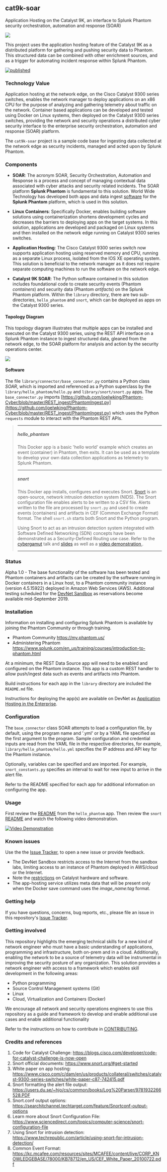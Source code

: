 cat9k-soar
----------
Application Hosting on the Catalyst 9K, an interface to Splunk Phantom security orchestration, automation and response (SOAR)

![](./documentation/images/code_for_catalyst_logo.png)

This project uses the application hosting feature of the Catalyst 9K as a distributed platform for gathering and pushing security data to Phantom. This structured data can be combined with other enrichment sources, and as a trigger for automating incident response within Splunk Phantom.

[![published](https://static.production.devnetcloud.com/codeexchange/assets/images/devnet-published.svg)](https://developer.cisco.com/codeexchange/github/repo/joelwking/cat9k-soar)

### Technology Value

Application hosting at the network edge, on the Cisco Catalyst 9300 series switches, enables the network manager to deploy applications on an x86 CPU for the purpose of analyzing and gathering telemetry about traffic on the network. Container based applications can be developed and tested using Docker on Linux systems, then deployed on the Catalyst 9300 series switches, providing the network and security operations a distributed cyber security interface to the enterprise security orchestration, automation and response (SOAR) platform.

The `cat9k-soar` project is a sample code base for ingesting data collected at the network edge as security incidents, managed and acted upon by Splunk Phantom.

### Components

* **SOAR**: The acronym SOAR, Security Orchestration, Automation and Response is a process and concept of managing contextual data associated with cyber attacks and security related incidents. The SOAR platform **Splunk Phantom** is fundamental to this solution. World Wide Technology has developed both apps and data ingest [software](https://github.com/joelwking/Phantom-Cyber) for the **Splunk Phantom** platform, which is used in this solution.

* **Linux Containers**: Specifically Docker, enables building software solutions using containerization shortens development cycles and decreases the barriers to deploying apps on the target systems. In this solution, applications are developed and packaged on Linux systems and then installed on the network edge running on Catalyst 9300 series switches.

* **Application Hosting**: The Cisco Catalyst 9300 series switch now supports application hosting using reserved memory and CPU, running as a separate Linux process, isolated from the IOS XE operating system. This solution is beneficial to the network manager as it does not require separate computing machines to run the software on the network edge. 

* **Catalyst 9K SOAR**: The Python software contained in this solution includes foundational code to create security events (Phantom *containers*) and security data (Phantom *artifacts*) on the Splunk Phantom platform. Within the `library` directory, there are two sub-directories, `hello_phantom` and `snort`, which can be deployed as apps on the Catalyst 9300 series.

#### Topology Diagram

This topology diagram illustrates that multiple apps can be installed and executed on the Catalyst 9300 series, using the REST API interface on a Splunk Phantom instance to ingest structured data, gleaned from the network edge, to the SOAR platform for analysis and action by the security operations center.

![](./documentation/images/cat9k-soar_topology.png)

#### Software

The file `library/connector/base_connector.py` contains a Python class *SOAR*, which is imported and referenced as a Python superclass by the `library/hello_phantom/hello.py` and `library/snort/snort.py` apps.  The `base_connector.py` imports [https://github.com/joelwking/Phantom-Cyber/blob/master/REST_ingest/PhantomIngest.py](https://github.com/joelwking/Phantom-Cyber/blob/master/REST_ingest/PhantomIngest.py) which uses the Python `requests` module to interact with the Phantom REST APIs. 

> ___
> ##### hello_phantom
>
> This Docker app is a basic 'hello world' example which creates an event (container) in Phantom, then exits. It can be used as a template to develop your own data collection applications as telemetry to Splunk Phantom.
>
> ___
> ##### snort
>
> This Docker app installs, configures and executes Snort. [Snort](https://www.snort.org) is an open-source, network intrusion detection system (NIDS). The Snort configuration file enables alerts to be written to a CSV file. Alerts written to the file are processed by `snort.py` and used to create events (containers) and artifacts in CEF (Common Exchange Format) format. The shell `snort.sh` starts both Snort and the Python program.
>
> Using Snort to act as an intrusion detection system integrated with Software Defined Networking (SDN) concepts have been demonstrated as a  Security-Defined Routing use case. Refer to the  [cybergamut](http://cybergamut.com/2014/10/technical-tuesday-28-october-2014-software-defined-networking-by-joel-king-of-world-wide-technology/) talk and [slides](https://www.slideshare.net/joelwking/security-defined-routingcybergamutv11) as well as a [video demonstration ](https://www.youtube.com/watch?v=KvZuklmi9uU).
>
> ___

### Status

Alpha 1.0 - The base functionality of the software has been tested and Phantom containers and artifacts can be created by the software running in Docker containers in a Linux host, to a Phantom community instance (version 4.5.15922) deployed in Amazon Web Services (AWS). Additional testing scheduled for the [DevNet Sandbox](https://developer.cisco.com/site/sandbox/) as reservations become available mid-September 2019. 

### Installation

Information on installing and configuring Splunk Phantom is available by joining the Phantom Community or through training.

* Phantom Community https://my.phantom.us/
* Administering Phantom https://www.splunk.com/en_us/training/courses/introduction-to-phantom.html

At a minimum, the REST Data Source app will need to be enabled and configured on the Phantom instance. This app is a custom REST handler to allow push/ingest data such as events and artifacts into Phantom.

Build instructions for each app in the `library` directory are included the `README.md` file.

Instructions for deploying the app(s) are available on DevNet as [Application Hosting in the Enterprise](https://developer.cisco.com/docs/app-hosting).

### Configuration

The `base_connector` class SOAR attempts to load a configuration file, by default, using the program name and '.yml' or by a YAML file specified as the first argument to the program. Sample configuration and credential inputs are read from the YAML file in the respective directories, for example, `library/hello_phantom/hello.yml` specifies the IP address and API key for the Phantom instance.

Optionally, variables can be specified and are imported. For example, `snort_constants.py` specifies an interval to wait for new input to arrive in the alert file.

Refer to the README specified for each app for additional information on configuring the app.

### Usage

First review the [README](./library/hello_phantom/README.md) from the `hello_phantom` app. Then review the `snort` [README](./library/snort/README.md) and watch the following video demonstration.

[![Video Demonstration](./documentation/images/video_icon.png)](https://vimeo.com/359849536)

### Known issues

Use the the [Issue Tracker](https://github.com/joelwking/cat9k-soar/issues), to open a new issue or provide feedback. 

  * The DevNet Sandbox restricts access to the Internet from the sandbox labs, limiting access to an instance of Phantom deployed in AWS/cloud or the Internet.
  * Note the [restrictions](https://developer.cisco.com/docs/app-hosting/#!getting-cat9k-setup) on Catalyst hardware and software.
  * The app-hosting service utilizes meta data that will be present only when the Docker save command uses the  *image_name:tag* format. 

### Getting help

If you have questions, concerns, bug reports, etc., please file an issue in this repository's [Issue Tracker](https://github.com/joelwking/cat9k-soar/issues).

### Getting involved

This repository highlights the emerging technical skills for a new kind of network engineer who must have a basic understanding of applications, programming and infrastructure, both on-prem and in a cloud. Additionally, enabling the network to be a source of telemetry data will be instrumental in improving the security posture of any organization. This solution provides a network engineer with access to a framework which enables skill development in the following areas:

* Python programming
* Source Control Management systems (Git)
* Linux
* Cloud, Virtualization and Containers (Docker)

We encourage all network and security operations engineers to use this repository as a guide and framework to develop and enable additional use cases and enable additional functionality

Refer to the instructions on how to contribute in [CONTRIBUTING](./CONTRIBUTING.md).

### Credits and references

1. Code for Catalyst Challenge: https://blogs.cisco.com/developer/code-for-catalyst-challenge-is-now-open
2. Snort official documents: https://www.snort.org/#get-started
3. White paper on app hosting: https://www.cisco.com/c/dam/en/us/products/collateral/switches/catalyst-9300-series-switches/white-paper-c87-742415.pdf
4. Snort formatting the alert file output: https://users.du.se/~hjo/cs/common/books/Log%20Parser/9781932266528.PDF
5. Snort.conf output options: https://searchitchannel.techtarget.com/feature/Snortconf-output-options
6. Learn more about Snort Configuration File: https://www.sciencedirect.com/topics/computer-science/snort-configuration-file
7. Using Snort for intrusion detection: https://www.techrepublic.com/article/using-snort-for-intrusion-detection/
8. Common Event Format: https://kc.mcafee.com/resources/sites/MCAFEE/content/live/CORP_KNOWLEDGEBASE/78000/KB78712/en_US/CEF_White_Paper_20100722.pdf
